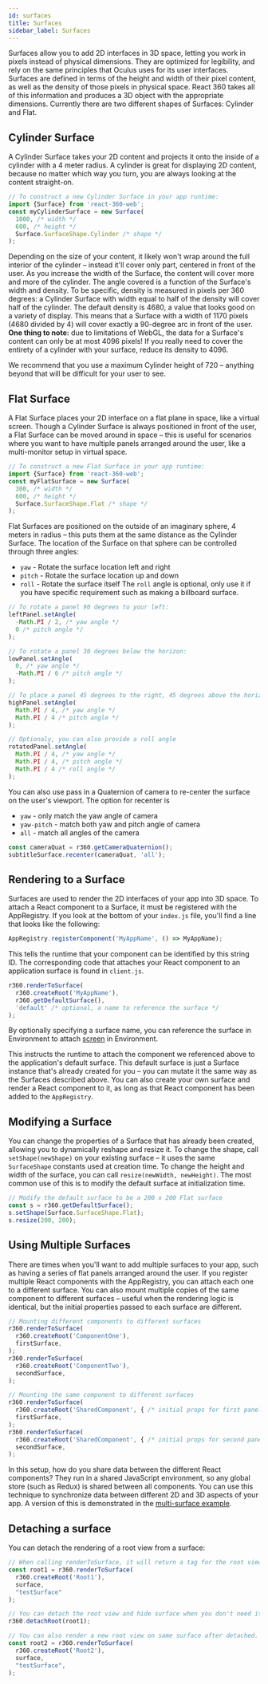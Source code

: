 ```yaml
---
id: surfaces
title: Surfaces
sidebar_label: Surfaces
---
```


Surfaces allow you to add 2D interfaces in 3D space, letting you work in pixels instead of physical dimensions. They are optimized for legibility, and rely on the same principles that Oculus uses for its user interfaces. Surfaces are defined in terms of the height and width of their pixel content, as well as the density of those pixels in physical space. React 360 takes all of this information and produces a 3D object with the appropriate dimensions. Currently there are two different shapes of Surfaces: Cylinder and Flat.

## Cylinder Surface

A Cylinder Surface takes your 2D content and projects it onto the inside of a cylinder with a 4 meter radius. A cylinder is great for displaying 2D content, because no matter which way you turn, you are always looking at the content straight-on.

```js
// To construct a new Cylinder Surface in your app runtime:
import {Surface} from 'react-360-web';
const myCylinderSurface = new Surface(
  1000, /* width */
  600, /* height */
  Surface.SurfaceShape.Cylinder /* shape */
);
```

Depending on the size of your content, it likely won't wrap around the full interior of the cylinder – instead it'll cover only part, centered in front of the user. As you increase the width of the Surface, the content will cover more and more of the cylinder. The angle covered is a function of the Surface's width and density. To be specific, density is measured in pixels per 360 degrees: a Cylinder Surface with width equal to half of the density will cover half of the cylinder. The default density is 4680, a value that looks good on a variety of display. This means that a Surface with a width of 1170 pixels (4680 divided by 4) will cover exactly a 90-degree arc in front of the user. **One thing to note:** due to limitations of WebGL, the data for a Surface's content can only be at most 4096 pixels! If you really need to cover the entirety of a cylinder with your surface, reduce its density to 4096.

We recommend that you use a maximum Cylinder height of 720 – anything beyond that will be difficult for your user to see.

## Flat Surface

A Flat Surface places your 2D interface on a flat plane in space, like a virtual screen. Though a Cylinder Surface is always positioned in front of the user, a Flat Surface can be moved around in space – this is useful for scenarios where you want to have multiple panels arranged around the user, like a multi-monitor setup in virtual space.

```js
// To construct a new Flat Surface in your app runtime:
import {Surface} from 'react-360-web';
const myFlatSurface = new Surface(
  300, /* width */
  600, /* height */
  Surface.SurfaceShape.Flat /* shape */
);
```

Flat Surfaces are positioned on the outside of an imaginary sphere, 4 meters in radius – this puts them at the same distance as the Cylinder Surface. The location of the Surface on that sphere can be controlled through three angles:
 - `yaw` - Rotate the surface location left and right
 - `pitch` - Rotate the surface location up and down
 - `roll` - Rotate the surface itself
The `roll` angle is optional, only use it if you have specific requirement such as making a billboard surface.

```js
// To rotate a panel 90 degrees to your left:
leftPanel.setAngle(
  -Math.PI / 2, /* yaw angle */
  0 /* pitch angle */
);

// To rotate a panel 30 degrees below the horizon:
lowPanel.setAngle(
  0, /* yaw angle */
  -Math.PI / 6 /* pitch angle */
);

// To place a panel 45 degrees to the right, 45 degrees above the horizon:
highPanel.setAngle(
  Math.PI / 4, /* yaw angle */
  Math.PI / 4 /* pitch angle */
);

// Optionaly, you can also provide a roll angle
rotatedPanel.setAngle(
  Math.PI / 4, /* yaw angle */
  Math.PI / 4, /* pitch angle */
  Math.PI / 4 /* roll angle */
);
```

You can also use pass in a Quaternion of camera to re-center the surface on the user's viewport. The option for recenter is
 - `yaw` - only match the yaw angle of camera
 - `yaw-pitch` - match both yaw and pitch angle of camera
 - `all` - match all angles of the camera

```js
const cameraQuat = r360.getCameraQuaternion();
subtitleSurface.recenter(cameraQuat, 'all');
```

## Rendering to a Surface

Surfaces are used to render the 2D interfaces of your app into 3D space. To attach a React component to a Surface, it must be registered with the AppRegistry. If you look at the bottom of your `index.js` file, you'll find a line that looks like the following:

```js
AppRegistry.registerComponent('MyAppName', () => MyAppName);
```

This tells the runtime that your component can be identified by this string ID. The corresponding code that attaches your React component to an application surface is found in `client.js`.

```js
r360.renderToSurface(
  r360.createRoot('MyAppName'),
  r360.getDefaultSurface(),
  'default' /* optional, a name to reference the surface */
);
```

By optionally specifying a surface name, you can reference the surface in Environment to attach [screen](environment.md#setscreenscreenid-string-handle-string-surfaceid-string-x-number-y-number-width-number-height-number) in Environment.

This instructs the runtime to attach the component we referenced above to the application's default surface. This default surface is just a Surface instance that's already created for you – you can mutate it the same way as the Surfaces described above. You can also create your own surface and render a React component to it, as long as that React component has been added to the `AppRegistry`.

## Modifying a Surface

You can change the properties of a Surface that has already been created, allowing you to dynamically reshape and resize it. To change the shape, call `setShape(newShape)` on your existing surface – it uses the same `SurfaceShape` constants used at creation time. To change the height and width of the surface, you can call `resize(newWidth, newHeight)`. The most common use of this is to modify the default surface at initialization time.

```js
// Modify the default surface to be a 200 x 200 Flat surface
const s = r360.getDefaultSurface();
s.setShape(Surface.SurfaceShape.Flat);
s.resize(200, 200);
```

## Using Multiple Surfaces

There are times when you'll want to add multiple surfaces to your app, such as having a series of flat panels arranged around the user. If you register multiple React components with the AppRegistry, you can attach each one to a different surface. You can also mount multiple copies of the same component to different surfaces – useful when the rendering logic is identical, but the initial properties passed to each surface are different.

```js
// Mounting different components to different surfaces
r360.renderToSurface(
  r360.createRoot('ComponentOne'),
  firstSurface,
);
r360.renderToSurface(
  r360.createRoot('ComponentTwo'),
  secondSurface,
);

// Mounting the same component to different surfaces
r360.renderToSurface(
  r360.createRoot('SharedComponent', { /* initial props for first panel */ }),
  firstSurface,
);
r360.renderToSurface(
  r360.createRoot('SharedComponent', { /* initial props for second panel */ }),
  secondSurface,
);
```

In this setup, how do you share data between the different React components? They run in a shared JavaScript environment, so any global store (such as Redux) is shared between all components. You can use this technique to synchronize data between different 2D and 3D aspects of your app. A version of this is demonstrated in the [multi-surface example](/react-360/docs/example-multisurface.html).

## Detaching a surface

You can detach the rendering of a root view from a surface:

```js
// When calling renderToSurface, it will return a tag for the root view
const root1 = r360.renderToSurface(
  r360.createRoot('Root1'),
  surface,
  "testSurface"
);

// You can detach the root view and hide surface when you don't need it any more
r360.detachRoot(root1);

// You can also render a new root view on same surface after detached.
const root2 = r360.renderToSurface(
  r360.createRoot('Root2'),
  surface,
  "testSurface",
);
```
